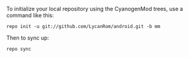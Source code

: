 To initialize your local repository using the CyanogenMod trees, use a command like this:

    repo init -u git://github.com/LycanRom/android.git -b mm

Then to sync up:

    repo sync

